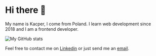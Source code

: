 <!-- ![Banner](../assets/banner.png?raw=true) -->

# Hi there 👋
My name is Kacper, I come from Poland. I learn web development since 2018 and I am a frontend developer.

![My GitHub stats](https://github-readme-stats.vercel.app/api?username=nemmtor&show_icons=true&theme=dracula&count_private=true)


Feel free to contact me on [Linkedin](https://www.linkedin.com/in/kacper-witas-3a70a617b/) or just send me an [email](mailto:kacper0witas@gmail.com).
